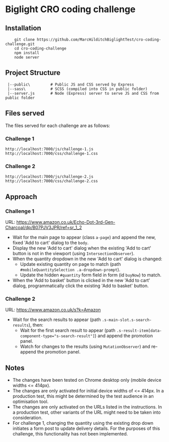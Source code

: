 # Biglight CRO coding challenge

## Installation

```
    git clone https://github.com/MarcHilditchBiglightTest/cro-coding-challenge.git
    cd cro-coding-challenge
    npm install
    node server
```

## Project Structure

```
 |--public\         # Public JS and CSS served by Express
 |--sass\           # SCSS (compiled into CSS in public folder)
 |--server.js       # Node (Express) server to serve JS and CSS from public folder
```

## Files served

The files served for each challenge are as follows:

### Challenge 1

```
http://localhost:7000/js/challenge-1.js
http://localhost:7000/css/challenge-1.css
```

### Challenge 2

```
http://localhost:7000/js/challenge-2.js
http://localhost:7000/css/challenge-2.css
```

## Approach

### Challenge 1

URL: <https://www.amazon.co.uk/Echo-Dot-3rd-Gen-Charcoal/dp/B07PJV3JPR/ref=sr_1_2>

* Wait for the main page to appear (class `a-page`) and append the new, fixed 'Add to cart' dialog to the `body`.
* Display the new 'Add to cart' dialog when the existing 'Add to cart' button is not in the viewport (using `IntersectionObserver`).
* When the quantity dropdown in the new 'Add to cart' dialog is changed:
  * Update existing quantity on page to match (path `#mobileQuantitySelection .a-dropdown-prompt`).
  * Update the hidden `#quantity` form field in form (id `buyNow`) to match.
* When the 'Add to basket' button is clicked in the new 'Add to cart' dialog, programmatically click the existing 'Add to basket' button.

### Challenge 2

URL: <https://www.amazon.co.uk/s?k=Amazon>

* Wait for the search results to appear (path `.s-main-slot.s-search-results`), then:
  * Wait for the first search result to appear (path `.s-result-item[data-component-type="s-search-result"]`) and append the promotion panel.
  * Watch for changes to the results (using `MutationObserver`) and re-append the promotion panel.

## Notes

* The changes have been tested on Chrome desktop only (mobile device widths <= 414px).
* The changes are only activated for initial device widths of <= 414px. In a production test, this might be determined by the test audience in an optimisation tool.
* The changes are only activated on the URLs listed in the instructions. In a production test, other variants of the URL might need to be taken into consideration.
* For challenge 1, changing the quantity using the existing drop down initiates a form post to update delivery details. For the purposes of this challenge, this functionality has not been implemented.
 